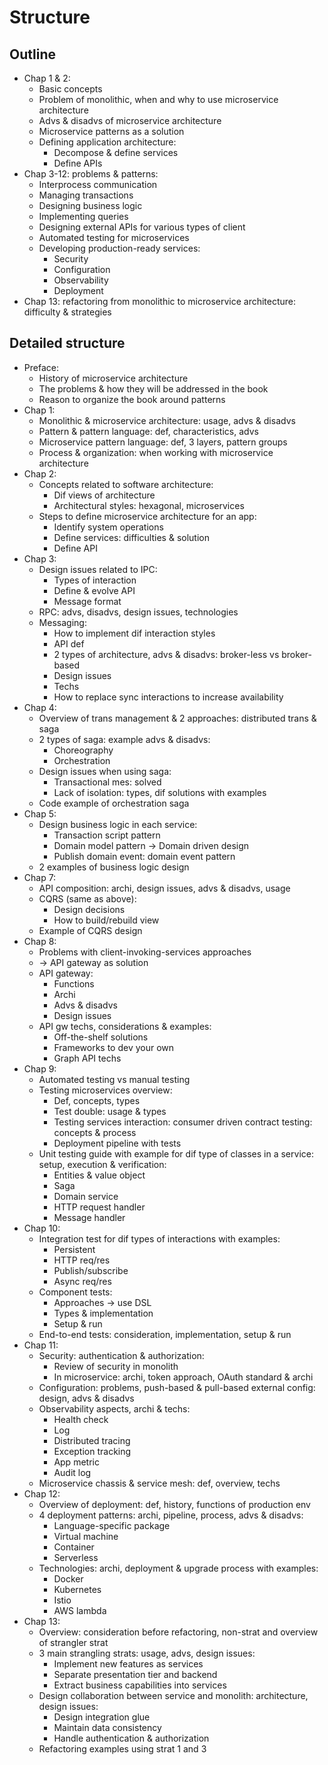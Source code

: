 # Structure
## Outline
- Chap 1 & 2:
  - Basic concepts
  - Problem of monolithic, when and why to use microservice architecture
  - Advs & disadvs of microservice architecture
  - Microservice patterns as a solution
  - Defining application architecture:
    - Decompose & define services
    - Define APIs
- Chap 3-12: problems & patterns:
  - Interprocess communication
  - Managing transactions
  - Designing business logic
  - Implementing queries
  - Designing external APIs for various types of client
  - Automated testing for microservices
  - Developing production-ready services:
    - Security
    - Configuration
    - Observability
    - Deployment
- Chap 13: refactoring from monolithic to microservice architecture: difficulty & strategies

## Detailed structure
- Preface:
  - History of microservice architecture
  - The problems & how they will be addressed in the book
  - Reason to organize the book around patterns
- Chap 1:
  - Monolithic & microservice architecture: usage, advs & disadvs
  - Pattern & pattern language: def, characteristics, advs
  - Microservice pattern language: def, 3 layers, pattern groups
  - Process & organization: when working with microservice architecture
- Chap 2:
  - Concepts related to software architecture:
    - Dif views of architecture
    - Architectural styles: hexagonal, microservices
  - Steps to define microservice architecture for an app:
    - Identify system operations
    - Define services: difficulties & solution
    - Define API
- Chap 3:
  - Design issues related to IPC:
    - Types of interaction
    - Define & evolve API
    - Message format
  - RPC: advs, disadvs, design issues, technologies
  - Messaging:
    - How to implement dif interaction styles
    - API def
    - 2 types of architecture, advs & disadvs: broker-less vs broker-based
    - Design issues
    - Techs
    - How to replace sync interactions to increase availability
- Chap 4:
  - Overview of trans management & 2 approaches: distributed trans & saga
  - 2 types of saga: example advs & disadvs:
    - Choreography
    - Orchestration
  - Design issues when using saga:
    - Transactional mes: solved
    - Lack of isolation: types, dif solutions with examples
  - Code example of orchestration saga
- Chap 5:
  - Design business logic in each service:
    - Transaction script pattern
    - Domain model pattern -> Domain driven design
    - Publish domain event: domain event pattern
  - 2 examples of business logic design
- Chap 7:
  - API composition: archi, design issues, advs & disadvs, usage
  - CQRS (same as above):
    - Design decisions
    - How to build/rebuild view
  - Example of CQRS design
- Chap 8:
  - Problems with client-invoking-services approaches
  - -> API gateway as solution
  - API gateway:
    - Functions
    - Archi
    - Advs & disadvs
    - Design issues
  - API gw techs, considerations & examples:
    - Off-the-shelf solutions
    - Frameworks to dev your own
    - Graph API techs
- Chap 9:
  - Automated testing vs manual testing
  - Testing microservices overview:
    - Def, concepts, types
    - Test double: usage & types
    - Testing services interaction: consumer driven contract testing: concepts & process
    - Deployment pipeline with tests
  - Unit testing guide with example for dif type of classes in a service: setup, execution & verification:
    - Entities & value object
    - Saga
    - Domain service
    - HTTP request handler
    - Message handler
- Chap 10:
  - Integration test for dif types of interactions with examples:
    - Persistent
    - HTTP req/res
    - Publish/subscribe
    - Async req/res
  - Component tests:
    - Approaches -> use DSL
    - Types & implementation
    - Setup & run
  - End-to-end tests: consideration, implementation, setup & run
- Chap 11:
  - Security: authentication & authorization:
    - Review of security in monolith
    - In microservice: archi, token approach, OAuth standard & archi
  - Configuration: problems, push-based & pull-based external config: design, advs & disadvs
  - Observability aspects, archi & techs:
    - Health check
    - Log
    - Distributed tracing
    - Exception tracking
    - App metric
    - Audit log
  - Microservice chassis & service mesh: def, overview, techs
- Chap 12:
  - Overview of deployment: def, history, functions of production env
  - 4 deployment patterns: archi, pipeline, process, advs & disadvs:
    - Language-specific package
    - Virtual machine
    - Container
    - Serverless
  - Technologies: archi, deployment & upgrade process with examples:
    - Docker
    - Kubernetes
    - Istio
    - AWS lambda
- Chap 13:
  - Overview: consideration before refactoring, non-strat and overview of strangler strat
  - 3 main strangling strats: usage, advs, design issues:
    - Implement new features as services
    - Separate presentation tier and backend
    - Extract business capabilities into services
  - Design collaboration between service and monolith: architecture, design issues:
    - Design integration glue
    - Maintain data consistency
    - Handle authentication & authorization
  - Refactoring examples using strat 1 and 3